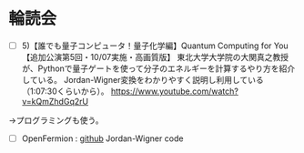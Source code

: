 
# 輪読会
- [ ] 5)【誰でも量子コンピュータ！量子化学編】Quantum Computing for You【追加公演第5回・10/07実施・高画質版】
東北大学大学院の大関真之教授が、Pythonで量子ゲートを使って分子のエネルギーを計算するやり方を紹介している。
Jordan-Wigner変換をわかりやすく説明し利用している（1:07:30くらいから）。
https://www.youtube.com/watch?v=kQmZhdGq2rU

→プログラミングも使う。

- [ ] OpenFermion : [github](https://quantumai.google/openfermion/tutorials/jordan_wigner_and_bravyi_kitaev_transforms)
Jordan-Wigner code
